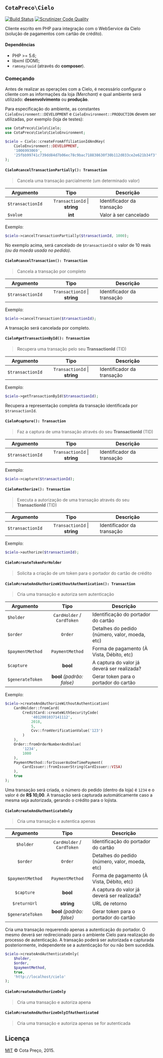 ## `CotaPreco\Cielo`

[![Build Status](https://travis-ci.org/CotaPreco/Cielo.svg)](https://travis-ci.org/CotaPreco/Cielo)
[![Scrutinizer Code Quality](https://scrutinizer-ci.com/g/CotaPreco/Cielo/badges/quality-score.png?b=master)](https://scrutinizer-ci.com/g/CotaPreco/Cielo/?branch=master)

Cliente escrito em PHP para integração com o WebService da Cielo (solução de pagamentos com cartão de crédito).

#### Dependências
- PHP >= 5.6;
- libxml (DOM);
- `ramsey/uuid` (através do **composer**).

### Começando
Antes de realizar as operações com a Cielo, é necessário configurar o cliente com as informações da loja *(Merchant)* e qual ambiente será utilizado: **desenvolvimento** ou **produção**.

Para especificação do ambiente, as constantes `CieloEnvironment::DEVELOPMENT` e `CieloEnvironment::PRODUCTION` devem ser utilizadas, por exemplo (loja de testes):

```PHP
use CotaPreco\Cielo\Cielo;
use CotaPreco\Cielo\CieloEnvironment;

$cielo = Cielo::createFromAffiliationIdAndKey(
    CieloEnvironment::DEVELOPMENT,
    '1006993069',
    '25fbb99741c739dd84d7b06ec78c9bac718838630f30b112d033ce2e621b34f3'
);
```

#### `Cielo#cancelTransactionPartially(): Transaction`
> Cancela uma transação parcialmente (um determinado valor)

| Argumento | Tipo | Descrição
| --- | :---: | ---
| `$transactionId` | `TransactionId` &#124; **string** | Identificador da transação
| `$value` | **int** | Valor à ser cancelado

Exemplo:
```PHP
$cielo->cancelTransactionPartially($transactionId, 1000);
```

No exemplo acima, será cancelado de `$transactionId` o valor de 10 reais *(ou da moeda usada no pedido)*.

#### `Cielo#cancelTransaction(): Transaction`
> Cancela a transação por completo

| Argumento | Tipo | Descrição
| --- | :---: | ---
| `$transactionId` | `TransactionId` &#124; **string** | Identificador da transação

Exemplo:
```PHP
$cielo->cancelTransaction($transactionId);
```

A transação será cancelada por completo.

#### `Cielo#getTransactionById(): Transaction`
> Recupera uma transação pelo seu **TransactionId** (TID)

| Argumento | Tipo | Descrição
| --- | :---: | ---
| `$transactionId` | `TransactionId` &#124; **string** | Identificador da transação

Exemplo:
```PHP
$cielo->getTransactionById($transactionId);
```

Recupera a representação completa da transação identificada por `$transactionId`.

#### `Cielo#capture(): Transaction`
> Faz a captura de uma transação através do seu **TransactionId** (TID)

| Argumento | Tipo | Descrição
| --- | :---: | ---
| `$transactionId` | `TransactionId` &#124; **string** | Identificador da transação

Exemplo:
```PHP
$cielo->capture($transactionId);
```

#### `Cielo#authorize(): Transaction`
> Executa a autorização de uma transação através do seu **TransactionId** (TID)

| Argumento | Tipo | Descrição
| --- | :---: | ---
| `$transactionId` | `TransactionId` &#124; **string** | Identificador da transação

Exemplo:
```PHP
$cielo->authorize($transactionId);
```

#### `Cielo#createTokenForHolder`
> Solicita a criação de um token para o portador do cartão de crédito

#### `Cielo#createAndAuthorizeWithoutAuthentication(): Transaction`
> Cria uma transação e autoriza sem autenticação

| Argumento | Tipo | Descrição
| --- | :---: | ---
| `$holder` | `CardHolder` / `CardToken` | Identificação do portador do cartão
| `$order` | `Order` | Detalhes do pedido (número, valor, moeda, etc)
| `$paymentMethod` | `PaymentMethod` | Forma de pagamento (À Vista, Débito, etc)
| `$capture` | **bool** | A captura do valor já deverá ser realizada?
| `$generateToken` | **bool** *(padrão: false)* | Gerar token para o portador do cartão

Exemplo:
```PHP
$cielo->createAndAuthorizeWithoutAuthentication(
    CardHolder::fromCard(
        CreditCard::createWithSecurityCode(
            '4012001037141112',
            2018,
            5,
            Cvv::fromVerificationValue('123')
        )
    ),
    Order::fromOrderNumberAndValue(
        '1234',
        1000
    ),
    PaymentMethod::forIssuerAsOneTimePayment(
        CardIssuer::fromIssuerString(CardIssuer::VISA)
    ),
    true
);
```

Uma transação será criada, o número do pedido (dentro da loja) é `1234` e o valor é de **R$ 10,00**. A transação será capturada automáticamente caso a mesma seja autorizada, gerando o crédito para o lojista.

#### `Cielo#createAndAuthenticateOnly`
> Cria uma transação e autentica apenas

| Argumento | Tipo | Descrição
| :---: | :---: | ---
| `$holder` | `CardHolder` / `CardToken` | Identificação do portador do cartão
| `$order` | `Order` | Detalhes do pedido (número, valor, moeda, etc)
| `$paymentMethod` | `PaymentMethod` | Forma de pagamento (À Vista, Débito, etc)
| `$capture` | **bool** | A captura do valor já deverá ser realizada?
| `$returnUrl` | **string** | URL de retorno
| `$generateToken` | **bool** *(padrão: false)* | Gerar token para o portador do cartão

Cria uma transação requerendo apenas a autenticação do portador. O mesmo deverá ser redirecionado para o ambiente Cielo para realização do processo de autenticação. A transação poderá ser autorizada e capturada posteriormente, independente se a autenticação for ou não bem sucedida.

```PHP
$cielo->createAndAuthenticateOnly(
    $holder,
    $order,
    $paymentMethod,
    true,
    'http://localhost/cielo'
);
```

#### `Cielo#createAndAuthorizeOnly`
> Cria uma transação e autoriza apena

#### `Cielo#createAndAuthorizeOnlyIfAuthenticated`
> Cria uma transação e autoriza apenas se for autenticada


## Licença
[MIT](https://github.com/CotaPreco/Cielo/blob/master/LICENSE) &copy; Cota Preço, 2015.
